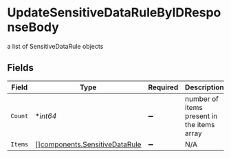 # UpdateSensitiveDataRuleByIDResponseBody

a list of SensitiveDataRule objects


## Fields

| Field                                                                          | Type                                                                           | Required                                                                       | Description                                                                    |
| ------------------------------------------------------------------------------ | ------------------------------------------------------------------------------ | ------------------------------------------------------------------------------ | ------------------------------------------------------------------------------ |
| `Count`                                                                        | **int64*                                                                       | :heavy_minus_sign:                                                             | number of items present in the items array                                     |
| `Items`                                                                        | [][components.SensitiveDataRule](../../models/components/sensitivedatarule.md) | :heavy_minus_sign:                                                             | N/A                                                                            |